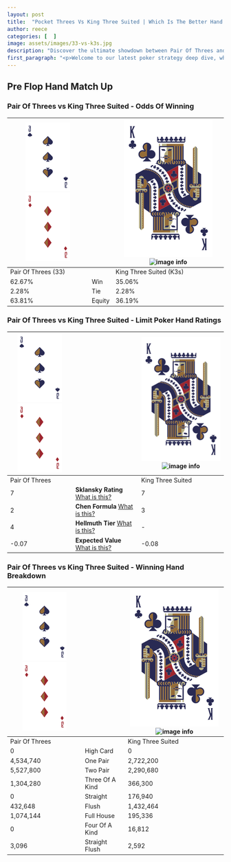 ```yaml
---
layout: post
title:  "Pocket Threes Vs King Three Suited | Which Is The Better Hand In Poker? A Complete Guide"
author: reece
categories: [  ]
image: assets/images/33-vs-k3s.jpg
description: "Discover the ultimate showdown between Pair Of Threes and King Three Suited in poker! Uncover the odds, strategies, and scenarios where one hand triumphs over the other. Get ready to up your poker game with this thrilling analysis."
first_paragraph: "<p>Welcome to our latest poker strategy deep dive, where we're pitting two distinct hands against each other in a high-stakes showdown: Pair Of Threes vs King Three Suited.</p><p>In the dynamic world of poker, every decision counts, and knowing which hand holds the upper hand is key to your success at the table.</p><p>In this article, we'll dissect these two hands, explore the scenarios where one dominates the other, and equip you with the knowledge to make strategic choices that can tip the odds in your favor.</p><p>Get ready to unravel the intriguing dynamics of these poker hands and elevate your game to new heights.</p>"
---
```




[comment]: # (sp0)

## Pre Flop Hand Match Up

<div class="table hand-ratings" markdown="1"> 



### Pair Of Threes vs King Three Suited - Odds Of Winning


    
| ![image info](assets/images/hand1/3.png) ![image info](assets/images/hand1/3o.png) |  | ![image info](assets/images/hand2/K.png) ![image info](assets/images/hand2/3s.png) |
| -------- | -------- | -------- |
| Pair Of Threes (33) |  | King Three Suited (K3s) |
| 62.67% | Win | 35.06% |
| 2.28% | Tie | 2.28% |
| 63.81% | Equity | 36.19% |




[comment]: # (sp1)



### Pair Of Threes vs King Three Suited - Limit Poker Hand Ratings


    
| ![image info](assets/images/hand1/3.png) ![image info](assets/images/hand1/3o.png) |  | ![image info](assets/images/hand2/K.png) ![image info](assets/images/hand2/3s.png) |
| -------- | -------- | -------- |
| Pair Of Threes |  | King Three Suited |
| 7 | **Sklansky Rating** [What is this?](/sklansky-rating-explained) | 7 |
| 2 | **Chen Formula** [What is this?](/chen-formula-explained) | 3 |
| 4 | **Hellmuth Tier** [What is this?](/Hellmuth-tier-explained) | - |
| -0.07 | **Expected Value** [What is this?](/expected-value-explained) | -0.08 |




[comment]: # (sp2)



### Pair Of Threes vs King Three Suited - Winning Hand Breakdown


    
| ![image info](assets/images/hand1/3.png) ![image info](assets/images/hand1/3o.png) |  | ![image info](assets/images/hand2/K.png) ![image info](assets/images/hand2/3s.png) |
| -------- | -------- | -------- |
| Pair Of Threes |  | King Three Suited |
| 0 | High Card | 0 |
| 4,534,740 | One Pair | 2,722,200 |
| 5,527,800 | Two Pair | 2,290,680 |
| 1,304,280 | Three Of A Kind | 366,300 |
| 0 | Straight | 176,940 |
| 432,648 | Flush | 1,432,464 |
| 1,074,144 | Full House | 195,336 |
| 0 | Four Of A Kind | 16,812 |
| 3,096 | Straight Flush | 2,592 |




[comment]: # (sp3)



</div>

[comment]: # (sp4)



[comment]: # (sp5)

